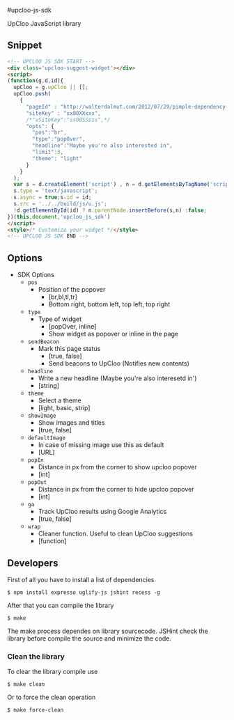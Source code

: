 #upcloo-js-sdk

UpCloo JavaScript library

## Snippet

```html
<!-- UPCLOO JS SDK START -->
<div class='upcloo-suggest-widget'></div>
<script>
(function(g,d,id){
  upCloo = g.upCloo || [];
  upCloo.push(
    {
      "pageId" : "http://walterdalmut.com/2012/07/29/pimple-dependency-injection-su-zendcache/",
      "siteKey" : "xx00XXxxx",
      /*"vSiteKey":"ss00SSsss",*/
      "opts": {
        "pos":"br",
        "type":"popOver",
        "headline":"Maybe you're also interested in",
        "limit":3,
        "theme": "light"
      }
    }
  );
  var s = d.createElement('script') , n = d.getElementsByTagName('script')[0];
  s.type = 'text/javascript';
  s.async = true;s.id = id;
  s.src = '../../build/js/u.js';
  !d.getElementById(id) ? n.parentNode.insertBefore(s,n) :false;
})(this,document,'upcloo_js_sdk')
</script>
<style>/* Customize your widget */</style>
<!-- UPCLOO JS SDK END -->
```

## Options

 * SDK Options
   * `pos`
     * Position of the popover
       * [br,bl,tl,tr]
       * Bottom right, bottom left, top left, top right
   * `type`
     * Type of widget
       * [popOver, inline]
       * Show widget as popover or inline in the page
   * `sendBeacon`
     * Mark this page status
       * [true, false]
       * Send beacons to UpCloo (Notifies new contents)
   * `headline`
     * Write a new headline (Maybe you're also interesetd in')
      * [string]
   * `theme`
     * Select a theme
      * [light, basic, strip]
   * `showImage`
     * Show images and titles
      * [true, false]
   * `defaultImage`
     * In case of missing image use this as default
      * [URL]
   * `popIn`
     * Distance in px from the corner to show upcloo popover
      * [int]
   * `popOut`
     * Distance in px from the corner to hide upcloo popover
      * [int]
   * `ga`
     * Track UpCloo results using Google Analytics
      * [true, false]
   * `wrap`
     * Cleaner function. Useful to clean UpCloo suggestions
      * [function]

## Developers

First of all you have to install a list of dependencies

```
$ npm install expresso uglify-js jshint recess -g
```

After that you can compile the library

```
$ make
```

The make process dependes on library sourcecode. JSHint check the
library before compile the source and minimize the code.

### Clean the library

To clear the library compile use

```
$ make clean
```

Or to force the clean operation

```
$ make force-clean
```
